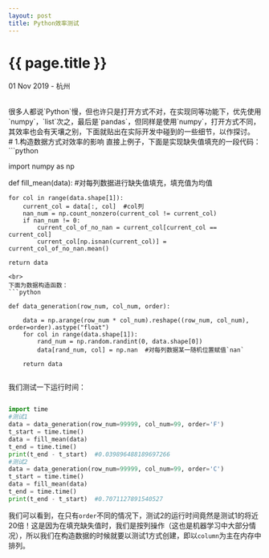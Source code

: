 ```yaml
---
layout: post
title: Python效率测试
---
```


{{ page.title }}
================

<p class="meta">01 Nov 2019 - 杭州</p>

<br> 
很多人都说`Python`慢，但也许只是打开方式不对，在实现同等功能下，优先使用`numpy`，`list`次之，最后是`pandas`，但同样是使用`numpy`，打开方式不同，其效率也会有天壤之别，下面就贴出在实际开发中碰到的一些细节，以作探讨。
<br>
# 1.构造数据方式对效率的影响
直接上例子，下面是实现缺失值填充的一段代码：
```python

import numpy as np

def fill_mean(data):  #对每列数据进行缺失值填充，填充值为均值

    for col in range(data.shape[1]):
        current_col = data[:, col]  #col列
        nan_num = np.count_nonzero(current_col != current_col)
        if nan_num != 0:
            current_col_of_no_nan = current_col[current_col == current_col]
            current_col[np.isnan(current_col)] = current_col_of_no_nan.mean()
			
    return data
	
```
<br>
下面为数据构造函数：
```python

def data_generation(row_num, col_num, order):

    data = np.arange(row_num * col_num).reshape((row_num, col_num), order=order).astype("float")
    for col in range(data.shape[1]):
        rand_num = np.random.randint(0, data.shape[0])
        data[rand_num, col] = np.nan  #对每列数据某一随机位置赋值`nan`
		
    return data
	
```
我们测试一下运行时间：
```python

import time
#测试1
data = data_generation(row_num=99999, col_num=99, order='F')
t_start = time.time()
data = fill_mean(data)
t_end = time.time()
print(t_end - t_start)  #0.039896488189697266
#测试2
data = data_generation(row_num=99999, col_num=99, order='C')
t_start = time.time()
data = fill_mean(data)
t_end = time.time()
print(t_end - t_start)  #0.7071127891540527

```
我们可以看到，在只有`order`不同的情况下，测试2的运行时间竟然是测试1的将近20倍！这是因为在填充缺失值时，我们是按列操作（这也是机器学习中大部分情况），所以我们在构造数据的时候就要以测试1方式创建，即以`column`为主在内存中排列。